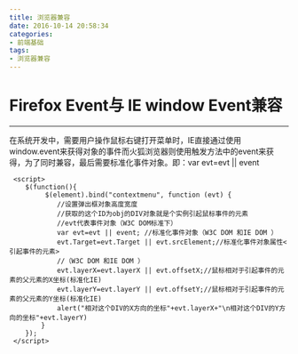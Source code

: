 ```yaml
---
title: 浏览器兼容
date: 2016-10-14 20:58:34
categories: 
- 前端基础
tags:
- 浏览器兼容
---
```

# Firefox Event与 IE window Event兼容

------
在系统开发中，需要用户操作鼠标右键打开菜单时，IE直接通过使用window.event来获得对象的事件而火狐浏览器则使用触发方法中的event来获得，为了同时兼容，最后需要标准化事件对象。即：var evt=evt || event 
``` 
 <script>
    $(function(){
         $(element).bind("contextmenu", function (evt) {
            //设置弹出框对象高度宽度
            //获取的这个ID为obj的DIV对象就是个实例引起鼠标事件的元素
            //evt代表事件对象（W3C DOM标准下）
            var evt=evt || event; //标准化事件对象（W3C DOM 和IE DOM ）
            evt.Target=evt.Target || evt.srcElement;//标准化事件对象属性<引起事件的元素>
            //（W3C DOM 和IE DOM ）
            evt.layerX=evt.layerX || evt.offsetX;//鼠标相对于引起事件的元素的父元素的X坐标(标准化IE)
            evt.layerY=evt.layerY || evt.offsetY;//鼠标相对于引起事件的元素的父元素的Y坐标(标准化IE)
            alert("相对这个DIV的X方向的坐标"+evt.layerX+"\n相对这个DIV的Y方向的坐标"+evt.layerY)
        }
    });
 </script>
```

